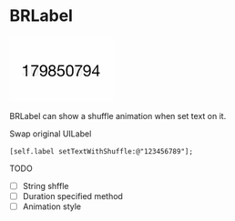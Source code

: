 BRLabel
=======

![alt tag](https://raw.githubusercontent.com/boska/BRLabel/master/screenshots.gif)

BRLabel can show a shuffle animation when set text on it.

Swap original UILabel

```
[self.label setTextWithShuffle:@"123456789"];
```


TODO

- [ ] String shffle
- [ ] Duration specified method
- [ ] Animation style

